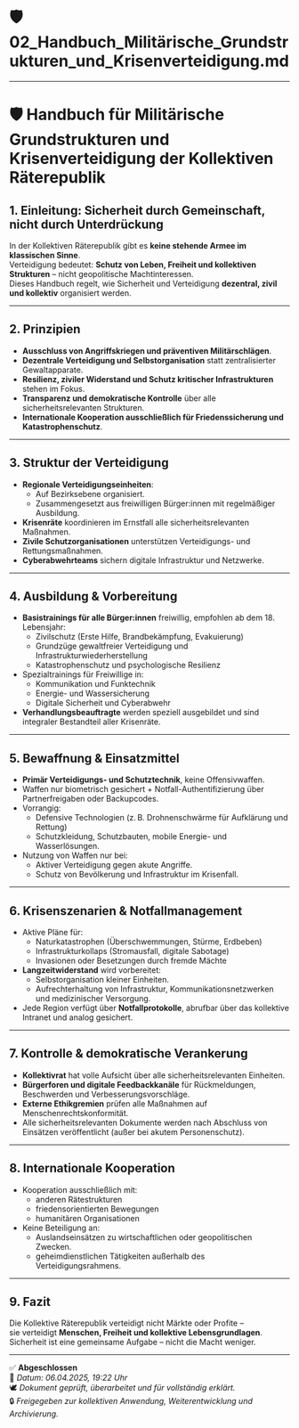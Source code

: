 # 🛡️ 02_Handbuch_Militärische_Grundstrukturen_und_Krisenverteidigung.md

---

# 🛡️ Handbuch für Militärische Grundstrukturen und Krisenverteidigung der Kollektiven Räterepublik

## 1. Einleitung: Sicherheit durch Gemeinschaft, nicht durch Unterdrückung

In der Kollektiven Räterepublik gibt es **keine stehende Armee im klassischen Sinne**.  
Verteidigung bedeutet: **Schutz von Leben, Freiheit und kollektiven Strukturen** – nicht geopolitische Machtinteressen.  
Dieses Handbuch regelt, wie Sicherheit und Verteidigung **dezentral, zivil und kollektiv** organisiert werden.

---

## 2. Prinzipien

- **Ausschluss von Angriffskriegen und präventiven Militärschlägen**.
- **Dezentrale Verteidigung und Selbstorganisation** statt zentralisierter Gewaltapparate.
- **Resilienz, ziviler Widerstand und Schutz kritischer Infrastrukturen** stehen im Fokus.
- **Transparenz und demokratische Kontrolle** über alle sicherheitsrelevanten Strukturen.
- **Internationale Kooperation ausschließlich für Friedenssicherung und Katastrophenschutz**.

---

## 3. Struktur der Verteidigung

- **Regionale Verteidigungseinheiten**:
  - Auf Bezirksebene organisiert.
  - Zusammengesetzt aus freiwilligen Bürger:innen mit regelmäßiger Ausbildung.
- **Krisenräte** koordinieren im Ernstfall alle sicherheitsrelevanten Maßnahmen.
- **Zivile Schutzorganisationen** unterstützen Verteidigungs- und Rettungsmaßnahmen.
- **Cyberabwehrteams** sichern digitale Infrastruktur und Netzwerke.

---

## 4. Ausbildung & Vorbereitung

- **Basistrainings für alle Bürger:innen** freiwillig, empfohlen ab dem 18. Lebensjahr:
  - Zivilschutz (Erste Hilfe, Brandbekämpfung, Evakuierung)
  - Grundzüge gewaltfreier Verteidigung und Infrastrukturwiederherstellung
  - Katastrophenschutz und psychologische Resilienz
- Spezialtrainings für Freiwillige in:
  - Kommunikation und Funktechnik
  - Energie- und Wassersicherung
  - Digitale Sicherheit und Cyberabwehr
- **Verhandlungsbeauftragte** werden speziell ausgebildet und sind integraler Bestandteil aller Krisenräte.

---

## 5. Bewaffnung & Einsatzmittel

- **Primär Verteidigungs- und Schutztechnik**, keine Offensivwaffen.
- Waffen nur biometrisch gesichert + Notfall-Authentifizierung über Partnerfreigaben oder Backupcodes.
- Vorrangig:
  - Defensive Technologien (z. B. Drohnenschwärme für Aufklärung und Rettung)
  - Schutzkleidung, Schutzbauten, mobile Energie- und Wasserlösungen.
- Nutzung von Waffen nur bei:
  - Aktiver Verteidigung gegen akute Angriffe.
  - Schutz von Bevölkerung und Infrastruktur im Krisenfall.

---

## 6. Krisenszenarien & Notfallmanagement

- Aktive Pläne für:
  - Naturkatastrophen (Überschwemmungen, Stürme, Erdbeben)
  - Infrastrukturkollaps (Stromausfall, digitale Sabotage)
  - Invasionen oder Besetzungen durch fremde Mächte
- **Langzeitwiderstand** wird vorbereitet:
  - Selbstorganisation kleiner Einheiten.
  - Aufrechterhaltung von Infrastruktur, Kommunikationsnetzwerken und medizinischer Versorgung.
- Jede Region verfügt über **Notfallprotokolle**, abrufbar über das kollektive Intranet und analog gesichert.

---

## 7. Kontrolle & demokratische Verankerung

- **Kollektivrat** hat volle Aufsicht über alle sicherheitsrelevanten Einheiten.
- **Bürgerforen und digitale Feedbackkanäle** für Rückmeldungen, Beschwerden und Verbesserungsvorschläge.
- **Externe Ethikgremien** prüfen alle Maßnahmen auf Menschenrechtskonformität.
- Alle sicherheitsrelevanten Dokumente werden nach Abschluss von Einsätzen veröffentlicht (außer bei akutem Personenschutz).

---

## 8. Internationale Kooperation

- Kooperation ausschließlich mit:
  - anderen Rätestrukturen
  - friedensorientierten Bewegungen
  - humanitären Organisationen
- Keine Beteiligung an:
  - Auslandseinsätzen zu wirtschaftlichen oder geopolitischen Zwecken.
  - geheimdienstlichen Tätigkeiten außerhalb des Verteidigungsrahmens.

---

## 9. Fazit

Die Kollektive Räterepublik verteidigt nicht Märkte oder Profite –  
sie verteidigt **Menschen, Freiheit und kollektive Lebensgrundlagen**.  
Sicherheit ist eine gemeinsame Aufgabe – nicht die Macht weniger.

---

✅ **Abgeschlossen**  
📅 *Datum: 06.04.2025, 19:22 Uhr*  
🕊️ *Dokument geprüft, überarbeitet und für vollständig erklärt.*  
🔒 *Freigegeben zur kollektiven Anwendung, Weiterentwicklung und Archivierung.*
